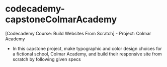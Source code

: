 # codecademy-capstoneColmarAcademy
[Codecademy Course: Build Websites From Scratch] - Project: Colmar Academy
- In this capstone project, make typographic and color design choices for a fictional school, Colmar Academy, and build their responsive site from scratch by following given specs
